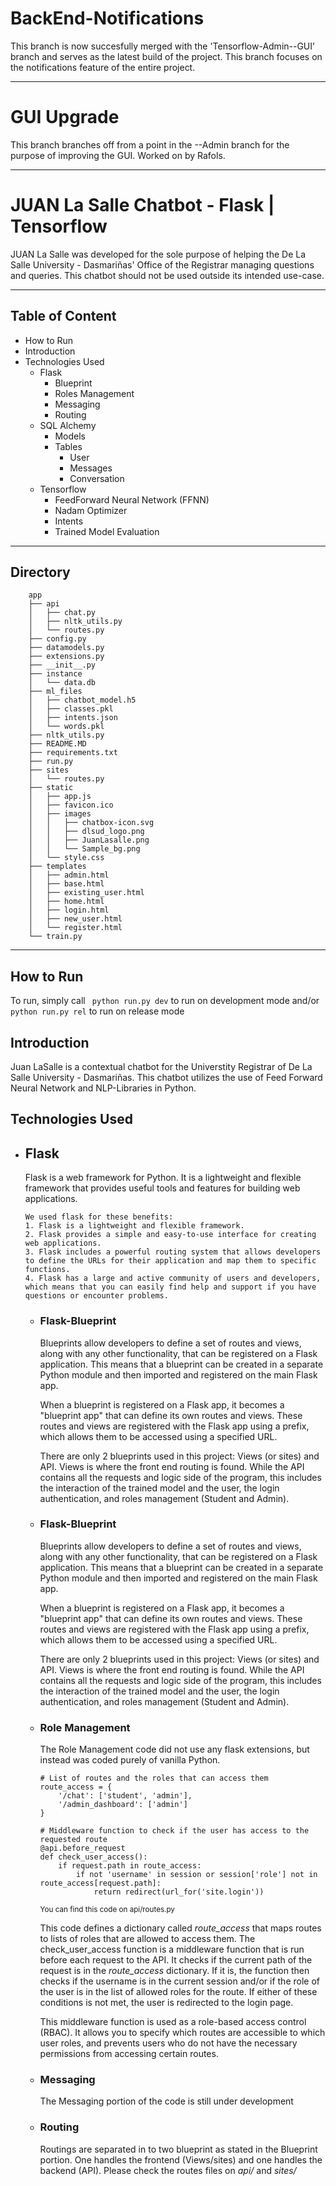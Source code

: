 # BackEnd-Notifications
This branch is now succesfully merged with the 'Tensorflow-Admin--GUI' branch and serves as the latest build of the project.
This branch focuses on the notifications feature of the entire project.  

---

# GUI Upgrade

This branch branches off from a point in the --Admin branch for the purpose of improving the GUI. Worked on by Rafols.

---

# JUAN La Salle Chatbot - Flask | Tensorflow

JUAN La Salle was developed for the sole purpose of helping the De La Salle University - Dasmariñas' Office of the Registrar managing questions and queries. This chatbot should not be used outside its intended use-case. 

---
## Table of Content
- How to Run
- Introduction
- Technologies Used
  - Flask
    - Blueprint
    - Roles Management
    - Messaging
    - Routing
  - SQL Alchemy
    - Models
    - Tables
      - User
      - Messages
      - Conversation
  - Tensorflow
    - FeedForward Neural Network (FFNN)
    - Nadam Optimizer
    - Intents
    - Trained Model Evaluation

---
## Directory

        app
        ├── api
        │   ├── chat.py
        │   ├── nltk_utils.py
        │   └── routes.py
        ├── config.py
        ├── datamodels.py
        ├── extensions.py
        ├── __init__.py
        ├── instance
        │   └── data.db
        ├── ml_files
        │   ├── chatbot_model.h5
        │   ├── classes.pkl
        │   ├── intents.json
        │   └── words.pkl
        ├── nltk_utils.py
        ├── README.MD
        ├── requirements.txt
        ├── run.py
        ├── sites
        │   └── routes.py
        ├── static
        │   ├── app.js
        │   ├── favicon.ico
        │   ├── images
        │   │   ├── chatbox-icon.svg
        │   │   ├── dlsud_logo.png
        │   │   ├── JuanLasalle.png
        │   │   └── Sample_bg.png
        │   └── style.css
        ├── templates
        │   ├── admin.html
        │   ├── base.html
        │   ├── existing_user.html
        │   ├── home.html
        │   ├── login.html
        │   ├── new_user.html
        │   └── register.html
        └── train.py

---
## How to Run
  To run, simply call ``` python run.py dev``` to run on development mode and/or ```python run.py rel```  to run on release mode

## Introduction
  Juan LaSalle is a contextual chatbot for the Universtity Registrar of De La Salle University - Dasmariñas. This chatbot utilizes the use of Feed Forward Neural Network and NLP-Libraries in Python.  

## Technologies Used
- ## Flask
    Flask is a web framework for Python. It is a lightweight and flexible framework that provides useful tools and features for building web applications.

      We used flask for these benefits:
      1. Flask is a lightweight and flexible framework.
      2. Flask provides a simple and easy-to-use interface for creating web applications.
      3. Flask includes a powerful routing system that allows developers to define the URLs for their application and map them to specific functions.
      4. Flask has a large and active community of users and developers, which means that you can easily find help and support if you have questions or encounter problems.

  - ### Flask-Blueprint
      Blueprints allow developers to define a set of routes and views, along with any other functionality, that can be registered on a Flask application. This means that a blueprint can be created in a separate Python module and then imported and registered on the main Flask app.

      When a blueprint is registered on a Flask app, it becomes a "blueprint app" that can define its own routes and views. These routes and views are registered with the Flask app using a prefix, which allows them to be accessed using a specified URL.
      
      There are only 2 blueprints used in this project: Views (or sites) and API.  Views is where the front end routing is found. While the API contains all the requests and logic side of the program, this includes the interaction of the trained model and the user, the login authentication, and roles management (Student and Admin).
  - ### Flask-Blueprint
      Blueprints allow developers to define a set of routes and views, along with any other functionality, that can be registered on a Flask application. This means that a blueprint can be created in a separate Python module and then imported and registered on the main Flask app.

      When a blueprint is registered on a Flask app, it becomes a "blueprint app" that can define its own routes and views. These routes and views are registered with the Flask app using a prefix, which allows them to be accessed using a specified URL.
      
      There are only 2 blueprints used in this project: Views (or sites) and API.  Views is where the front end routing is found. While the API contains all the requests and logic side of the program, this includes the interaction of the trained model and the user, the login authentication, and roles management (Student and Admin).
  - ### Role Management
      The Role Management code did not use any flask extensions, but instead was coded purely of vanilla Python. 

      ```
      # List of routes and the roles that can access them
      route_access = {
          '/chat': ['student', 'admin'],
          '/admin_dashboard': ['admin']
      }

      # Middleware function to check if the user has access to the requested route
      @api.before_request
      def check_user_access():
          if request.path in route_access:
              if not 'username' in session or session['role'] not in route_access[request.path]:
                  return redirect(url_for('site.login'))
      ```
      <sub>You can find this code on api/routes.py</sub>

      This code defines a dictionary called _route_access_ that maps routes to lists of roles that are allowed to access them. The check_user_access function is a middleware function that is run before each request to the API. It checks if the current path of the request is in the _route_access_ dictionary. If it is, the function then checks if the username is in the current session and/or if the role of the user is in the list of allowed roles for the route. If either of these conditions is not met, the user is redirected to the login page.

      This middleware function is used as a role-based access control (RBAC). It allows you to specify which routes are accessible to which user roles, and prevents users who do not have the necessary permissions from accessing certain routes.
  - ### Messaging
      The Messaging portion of the code is still under development

  - ### Routing
      Routings are separated in to two blueprint as stated in the Blueprint portion. One handles the frontend (Views/sites) and one handles the backend (API). Please check the routes files on _api/_ and _sites/_
